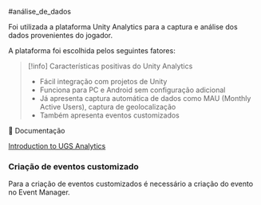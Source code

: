 #análise_de_dados

Foi utilizada a plataforma Unity Analytics para a captura e análise dos dados provenientes do jogador.

A plataforma foi escolhida pelos seguintes fatores:

> [!info] Características positivas do Unity Analytics
> - Fácil integração com projetos de Unity
> - Funciona para PC e Android sem configuração adicional
> - Já apresenta captura automática de dados como MAU (Monthly Active Users), captura de geolocalização
> - Também apresenta eventos customizados


<aside> 📃 Documentação

[Introduction to UGS Analytics](https://docs.unity.com/analytics/en/manual/UnityAnalytics)

</aside>

### Criação de eventos customizado

Para a criação de eventos customizados é necessário a criação do evento no Event Manager.
